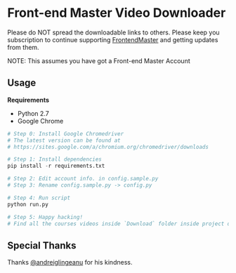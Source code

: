 # Front-end Master Video Downloader

Please do NOT spread the downloadable links to others. Please keep you subscription to continue supporting [FrontendMaster](https://frontendmasters.com/) and getting updates from them.

NOTE: This assumes you have got a Front-end Master Account

## Usage

**Requirements**

- Python 2.7
- Google Chrome

```python
# Step 0: Install Google Chromedriver
# The latest version can be found at 
# https://sites.google.com/a/chromium.org/chromedriver/downloads

# Step 1: Install dependencies
pip install -r requirements.txt

# Step 2: Edit account info. in config.sample.py
# Step 3: Rename config.sample.py -> config.py

# Step 4: Run script
python run.py

# Step 5: Happy hacking!
# Find all the courses videos inside `Download` folder inside project directory
```

## Special Thanks

Thanks [@andreiglingeanu](https://github.com/andreiglingeanu) for his kindness.
